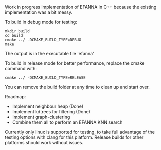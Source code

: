Work in progress implementation of EFANNA in C++ because the existing
implementation was a bit messy.

To build in debug mode for testing:

```
mkdir build
cd build
cmake ../ -DCMAKE_BUILD_TYPE=DEBUG
make
```

The output is in the executable file 'efanna'

To build in release mode for better performance, replace the cmake
command with:
```
cmake ../ -DCMAKE_BUILD_TYPE=RELEASE
```

You can remove the build folder at any time to clean up and start over.

Roadmap:
* Implement neighbour heap (Done)
* Implement kdtrees for filtering (Done)
* Implement graph-clustering
* Combine them all to perform an EFANNA KNN search

Currently only linux is supported for testing, to take full advantage of the
testing options with clang for this platform. Release builds for
other platforms should work without issues.
